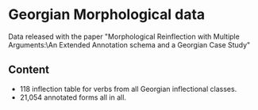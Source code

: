 # Georgian Morphological data

Data released with the paper "Morphological Reinflection with Multiple Arguments:\\An Extended Annotation schema and a Georgian Case Study"

## Content

+ 118 inflection table for verbs from all Georgian inflectional classes.
+ 21,054 annotated forms all in all.